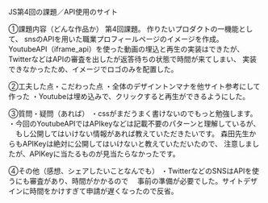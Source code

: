 JS第4回の課題／API使用のサイト

①課題内容（どんな作品か）
第4回課題。
作りたいプロダクトの一機能として、
snsのAPIを用いた職業プロフィールページのイメージを作成。
YoutubeAPI（iframe_api）を使った動画の埋込と再生の実装はできたが、
TwitterなどはAPIの審査を出したが返答待ちの状態で時間が来てしまい、
実装できなかったため、イメージでロゴのみを配置した。

②工夫した点・こだわった点
・全体のデザイントンマナを他サイト参考にして作った
・Youtubeは埋め込みで、クリックすると再生ができるようにした。

③質問・疑問（あれば）
・cssがまだうまく書けないのでもっと勉強します。
・今回のYoutubeAPIではAPIkeyなどは記載不要のパターンと理解しているが、
　もし公開してはいけない情報があれば教えていただきたいです。
森田先生からもAPIKeyは絶対に公開してはいけないと教えていただいたので、
注意しましたが、APIKeyに当たるものが見当たらなかったです。

④その他（感想、シェアしたいことなんでも）
・TwitterなどのSNSはAPIを使うにも審査があり、時間がかかるので
　事前の準備が必要でした。サイトデザインに時間をかけすぎて申請が遅くなったので反省。
